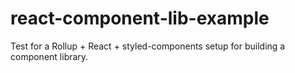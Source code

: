 # react-component-lib-example

Test for a Rollup + React + styled-components setup for building a component library.
